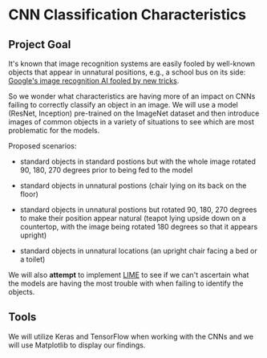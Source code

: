 # CNN Classification Characteristics

## Project Goal

It's known that image recognition systems are easily fooled by well-known objects that appear in unnatural positions, e.g., a school bus on its side: [Google's image recognition AI fooled by new tricks](https://www.zdnet.com/article/googles-best-image-recognition-system-flummoxed-by-fakes/).

So we wonder what characteristics are having more of an impact on CNNs failing to correctly classify an object in an image. We will use a model (ResNet, Inception) pre-trained on the ImageNet dataset and then introduce images of common objects in a variety of situations to see which are most problematic for the models.

Proposed scenarios:

* standard objects in standard postions but with the whole image rotated 90, 180, 270 degrees prior to being fed to the model

* standard objects in unnatural postions (chair lying on its back on the floor)

* standard objects in unnatural postions but rotated 90, 180, 270 degrees to make their position appear natural (teapot lying upside down on a countertop, with the image being rotated 180 degrees so that it appears upright)

* standard objects in unnatural locations (an upright chair facing a bed or a toilet)

We will also **attempt** to implement [LIME](https://arxiv.org/abs/1602.04938) to see if we can't ascertain what the models are having the most trouble with when failing to identify the objects.


## Tools

We will utilize Keras and TensorFlow when working with the CNNs and we will use Matplotlib to display our findings.
